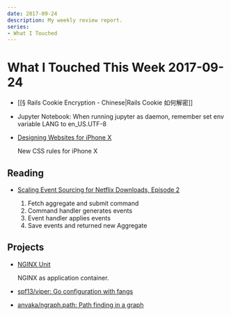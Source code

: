 ```yaml
---
date: 2017-09-24
description: My weekly review report.
series:
- What I Touched
---
```


# What I Touched This Week 2017-09-24


- [[§ Rails Cookie Encryption - Chinese|Rails Cookie 如何解密]]
- Jupyter Notebook: When running jupyter as daemon, remember set env variable LANG to en_US.UTF-8
- [Designing Websites for iPhone X](https://webkit.org/blog/7929/designing-websites-for-iphone-x/)

    New CSS rules for iPhone X

## Reading

- [Scaling Event Sourcing for Netflix Downloads, Episode 2](https://medium.com/netflix-techblog/scaling-event-sourcing-for-netflix-downloads-episode-2-ce1b54d46eec)

    1. Fetch aggregate and submit command
    2. Command handler generates events
    3. Event handler applies events
    4. Save events and returned new Aggregate

## Projects

- [NGINX Unit](http://unit.nginx.org/index.html)

    NGINX as application container.

- [spf13/viper: Go configuration with fangs](https://github.com/spf13/viper)
- [anvaka/ngraph.path: Path finding in a graph](https://github.com/anvaka/ngraph.path)

